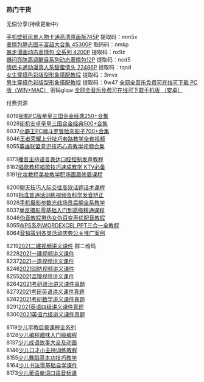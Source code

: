 ### 热门干货

无偿分享(持续更新中)

[手机壁纸风景人物卡通高清原画版745P](https://pan.xunlei.com/s/VMhfR6rXdIPUQdi7HRnDTnSLA1) 提取码：mm5x  
[表情包静态图丰富超大合集   45300P](https://pan.xunlei.com/s/VMhfRH5tvUUNQkDeULnOL72-A1) 取码码：nmkp  
[暴走漫画动态表情包  全系列  4200P](https://pan.xunlei.com/s/VMhfR_D7zBFxHYHVLu21Cl2DA1) 提取码：nx9z  
[爆闪亮瞎高调醒目系列动态表情包12P](https://pan.xunlei.com/s/VMhfVYC4nYbx_miozLeW2ZebA1) 提取码：ncd5  
[情侣卡通动漫真人系甜蜜情头 22486P](https://pan.xunlei.com/s/VMhf_v6yf3dIJB3jZvogdXgsA1) 提取码：tqnd  
[女生穿搭色彩版型形象搭配教程](https://pan.xunlei.com/s/VMhl9J9emu9KNGc8BShE_zAcA1) 提取码：3mvx  
[男生穿搭色彩版型形象搭配教程](https://pan.xunlei.com/s/VMhl9X2L-72JWw1bNpDdIux_A1) 提取码：9w47
[全网全音乐免费可在线可下载 PC版（WIN+MAC）](https://www.lanzoui.com/b0bf2cfa) 密码glqw
[全网全音乐免费可在线可下载手机版  （安卓）](https://soso.lanzoux.com/b00nbytqj)


付费资源

8019[街机PC版拳皇三国合金经典250+合集](https://pan.baidu.com/s/1tIgx0JZzvXaiSkMta2yshA)   
8028[街机安卓拳皇三国合金经典500+合集](https://pan.baidu.com/s/132tQIMkwgxzBqdGL2llhMQ)  
8037[小霸王PC魂斗罗冒险岛影子700+合集](https://pan.baidu.com/s/15sJ8YbelQD4uRrqogv6Yeg)  
8046[王者荣耀上分技巧套路教学全套视频](https://pan.baidu.com/s/1QkSdNcXS2cyeILHJt_Xm8w)  
8055[英雄联盟意识技巧心态教学视频合集](https://pan.baidu.com/s/14yqV5uFWbKr9kp6OAaGMiw)  

8173[播音主持语言表达口腔控制发声教程](https://pan.baidu.com/s/1EsAtURhFO3Tx8BwUA-bjJw)  
8182[唱歌教程唱歌技巧速成教学 KTV必备](https://pan.baidu.com/s/1j35b6inuCl4wyYcZeD9fvg)   
8191[化妆教程美妆教学职场画眉修眉课程](https://pan.baidu.com/s/1La8LNd-_-g9yxRak4w9Qlg)  

8200[聊天技巧人际交往高效话题话术课程](https://pan.baidu.com/s/1edPHViF_81GLEcrE0ebJow)   
8019[标准普通话训练视频及科学发音矫正](https://pan.baidu.com/s/1oGVeNouxGBUrIzGcbenjvw)   
8028[手机摄影参数光线场景后期全系教学](https://pan.baidu.com/s/1v6jysDLcNaJYSizNCMMCeg)   
8037[单反摄影零基础入门到高级精通课程](https://pan.baidu.com/s/1PiYtOeorbG2R8zvrDa9p4g)   
8046[伪音教程男伪女伪百变声优配音教程](https://pan.baidu.com/s/1-Swv3kJY057TxwGyjLYh3g)  
8055[WPS系列WORDEXCEL PPT三合一全教程](https://pan.baidu.com/s/1TGrhr2MrAIqvlwa0athtLw)   
8064[营销策划各类活动庆典公关推广案例](https://pan.baidu.com/s/1lOBzIxz_-ei9k63k_ly7fw)  

8219[2021二建视频讲义课件](https://pan.baidu.com/s/1rLPkKkCbs2Xv794GcVDfsg) 群二维码  
8228[2021一建视频讲义课件](https://pan.baidu.com/s/1TG8JYHCrcJ8dmJUAD_b75g)  
8237[2021一造视频讲义课件](https://pan.baidu.com/s/1YxQ_Vi-KxSguCwcjDTpb0g)  
8246[2021消防视频讲义课件](https://pan.baidu.com/s/1JDOlgQ5tmmPlUs704lRUFw)  
8255[2021监理视频讲义课件](https://pan.baidu.com/s/18KpXgfvOuzSzR2PX8vDOgQ)  
8264[2021考研政治讲义课件真题](https://pan.baidu.com/s/1HbS6dLBnVAJgfevwFAuZsQ)  
8273[2021考研英语讲义课件真题](https://pan.baidu.com/s/1ad6MYS8vCc7rvH28HIcHpg)  
8282[2021考研数学讲义课件真题](https://pan.baidu.com/s/1CdopwSEsW6pSHCwhOBbkzA)  
8291[2021英语四级讲义课件真题](https://pan.baidu.com/s/1cqvKKhwYI8UzrYjqqMejlQ)  
8300[2021英语六级讲义课件真题](https://pan.baidu.com/s/1hOcU2GYyYq1HZgBG_OYfmw)  

8119[少儿早教启蒙课程全系列](https://pan.baidu.com/s/1hwey1Jws9vaYiWBGpJPvBw)  
8128[少儿编程趣味入门级编程](https://pan.baidu.com/s/14Pgc-6hA0kSTPNOBGYztMA)  
8137[少儿成语故事大全及动画](https://pan.baidu.com/s/1UDFHEO4AtE_q7AnPhaz9oQ)  
8146[少儿口才小主持训练教程](https://pan.baidu.com/s/14ICDBq9Nf9cVkZEPZVBLAg)  
8155[少儿舞蹈基本功技巧教学](https://pan.baidu.com/s/1dyuZLsYVorJZsXn8t49Tsw)  
8164[少儿书法零基础自学课件](https://pan.baidu.com/s/1P1W-uqkdisrk2umTf-MlOg)  
8173[少儿英语单词口语音标课](https://pan.baidu.com/s/19jKavUVokdFjk5PQG6DwMQ)  



